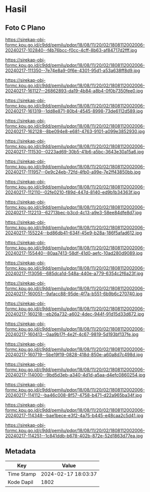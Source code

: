 # Hasil

## Foto C Plano

https://sirekap-obj-formc.kpu.go.id/c9dd/pemilu/pdpr/18/08/11/20/02/1808112002006-20240217-102840--f4b76bcc-f0cc-4cff-8b63-af84717d2fff.jpg

https://sirekap-obj-formc.kpu.go.id/c9dd/pemilu/pdpr/18/08/11/20/02/1808112002006-20240217-111350--7e74e8a9-0f6e-4301-95d1-a53a638ff8d9.jpg

https://sirekap-obj-formc.kpu.go.id/c9dd/pemilu/pdpr/18/08/11/20/02/1808112002006-20240217-161127--26862893-da19-4b84-a8b4-0f0b7350fee0.jpg

https://sirekap-obj-formc.kpu.go.id/c9dd/pemilu/pdpr/18/08/11/20/02/1808112002006-20240217-161319--1dd8e871-80b4-4545-8998-73de6112d589.jpg

https://sirekap-obj-formc.kpu.go.id/c9dd/pemilu/pdpr/18/08/11/20/02/1808112002006-20240217-162128--8be094e8-e681-4763-9101-a099e3852930.jpg

https://sirekap-obj-formc.kpu.go.id/c9dd/pemilu/pdpr/18/08/11/20/02/1808112002006-20240217-111530--0223ad69-30b5-41b6-a5bc-3643e30a15a6.jpg

https://sirekap-obj-formc.kpu.go.id/c9dd/pemilu/pdpr/18/08/11/20/02/1808112002006-20240217-111957--0e9c24eb-72fd-4fb0-a99e-7e2ff43850bb.jpg

https://sirekap-obj-formc.kpu.go.id/c9dd/pemilu/pdpr/18/08/11/20/02/1808112002006-20240217-112110--02fe0210-f89d-447d-8140-ed9b1b34363f.jpg

https://sirekap-obj-formc.kpu.go.id/c9dd/pemilu/pdpr/18/08/11/20/02/1808112002006-20240217-112213--62713bec-b3cd-4c13-a9e3-58ee84dfe8d7.jpg

https://sirekap-obj-formc.kpu.go.id/c9dd/pemilu/pdpr/18/08/11/20/02/1808112002006-20240217-155224--bd86db41-634f-45e9-b28a-186f5afad612.jpg

https://sirekap-obj-formc.kpu.go.id/c9dd/pemilu/pdpr/18/08/11/20/02/1808112002006-20240217-155440--80aa7413-58df-41d0-aefc-10ad280d9089.jpg

https://sirekap-obj-formc.kpu.go.id/c9dd/pemilu/pdpr/18/08/11/20/02/1808112002006-20240217-113056--685dca1d-548a-440e-a779-6354c2f6a23f.jpg

https://sirekap-obj-formc.kpu.go.id/c9dd/pemilu/pdpr/18/08/11/20/02/1808112002006-20240217-160051--9afacc88-95de-4f7a-b551-6b9b6c270740.jpg

https://sirekap-obj-formc.kpu.go.id/c9dd/pemilu/pdpr/18/08/11/20/02/1808112002006-20240217-160218--eb26a732-a602-4dec-944f-91d15d33d672.jpg

https://sirekap-obj-formc.kpu.go.id/c9dd/pemilu/pdpr/18/08/11/20/02/1808112002006-20240217-160413--0aa9b17f-4e2f-4c67-9819-5d193bf137fe.jpg

https://sirekap-obj-formc.kpu.go.id/c9dd/pemilu/pdpr/18/08/11/20/02/1808112002006-20240217-160719--5be19f19-0828-418d-850e-a60a8d7c498d.jpg

https://sirekap-obj-formc.kpu.go.id/c9dd/pemilu/pdpr/18/08/11/20/02/1808112002006-20240217-114000--9bd5d3eb-a340-4d1d-a5aa-d4efc0860254.jpg

https://sirekap-obj-formc.kpu.go.id/c9dd/pemilu/pdpr/18/08/11/20/02/1808112002006-20240217-114112--ba46c008-8f57-4758-b471-d22a965ba34f.jpg

https://sirekap-obj-formc.kpu.go.id/c9dd/pemilu/pdpr/18/08/11/20/02/1808112002006-20240217-114348--bae1bece-e3f2-4a75-b445-e48caa2c5d41.jpg

https://sirekap-obj-formc.kpu.go.id/c9dd/pemilu/pdpr/18/08/11/20/02/1808112002006-20240217-114251--1c841ddb-b678-402b-872e-52d1863d77ea.jpg


## Metadata

| Key        | Value               |
| ---------- | ------------------- |
| Time Stamp | 2024-02-17 18:03:37 |
| Kode Dapil | 1802                |



